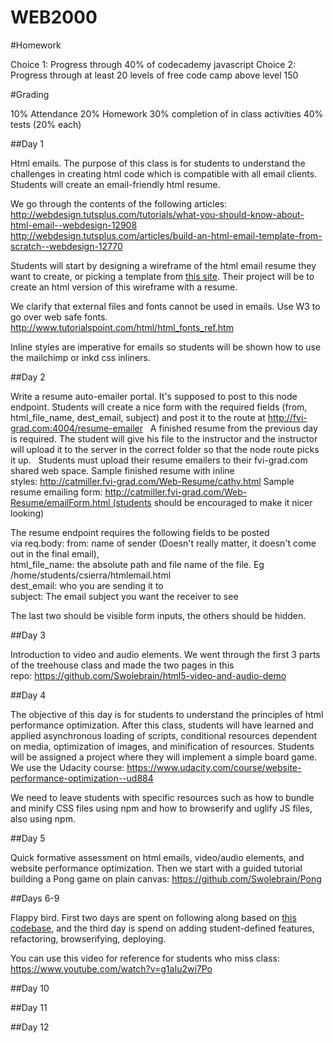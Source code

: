 # WEB2000

#Homework

Choice 1: Progress through 40% of codecademy javascript
Choice 2: Progress through at least 20 levels of free code camp above level 150

#Grading

10% Attendance
20% Homework
30% completion of in class activities
40% tests (20% each)


##Day 1

Html emails. The purpose of this class is for students to understand the challenges in creating html code which is compatible with all email clients. Students will create an email-friendly html resume.  

We go through the contents of the following articles:  
http://webdesign.tutsplus.com/tutorials/what-you-should-know-about-html-email--webdesign-12908  
http://webdesign.tutsplus.com/articles/build-an-html-email-template-from-scratch--webdesign-12770  

Students will start by designing a wireframe of the html email resume they want to create, or picking a template from [this site](http://www.noupe.com/essentials/freebies-tools-templates/25-free-html-resume-templates-for-your-successful-online-job-application-82756.html). Their project will be to create an html version of this wireframe with a resume.  

We clarify that external files and fonts cannot be used in emails. Use W3 to go over web safe fonts.   http://www.tutorialspoint.com/html/html_fonts_ref.htm

Inline styles are imperative for emails so students will be shown how to use the mailchimp or inkd css inliners.  

##Day 2

Write a resume auto-emailer portal. It's supposed to post to this node endpoint. Students will create a nice form with the required fields (from, html_file_name, dest_email, subject) and post it to the route at http://fvi-grad.com:4004/resume-emailer
 
A finished resume from the previous day is required. The student will give his file to the instructor and the instructor will upload it to the server in the correct folder so that the node route picks it up.
 
Students must upload their resume emailers to their fvi-grad.com shared web space.
Sample finished resume with inline styles: http://catmiller.fvi-grad.com/Web-Resume/cathy.html
Sample resume emailing form: http://catmiller.fvi-grad.com/Web-Resume/emailForm.html (students should be encouraged to make it nicer looking)

The resume endpoint requires the following fields to be posted via req.body:
from: name of sender (Doesn't really matter, it doesn't come out in the final email),  
html_file_name: the absolute path and file name of the file. Eg /home/students/csierra/htmlemail.html  
dest_email: who you are sending it to  
subject: The email subject you want the receiver to see  

The last two should be visible form inputs, the others should be hidden. 

##Day 3 

Introduction to video and audio elements. We went through the first 3 parts of the treehouse class and made the two pages in this repo: https://github.com/Swolebrain/html5-video-and-audio-demo

##Day 4

The objective of this day is for students to understand the principles of html performance optimization. After this class, students will have learned and applied asynchronous loading of scripts, conditional resources dependent on media, optimization of images, and minification of resources. Students will be assigned a project where they will implement a simple board game. We use the Udacity course: https://www.udacity.com/course/website-performance-optimization--ud884

We need to leave students with specific resources such as how to bundle and minify CSS files using npm and how to browserify and uglify JS files, also using npm.

##Day 5

Quick formative assessment on html emails, video/audio elements, and website performance optimization. Then we start with a guided tutorial building a Pong game on plain canvas: https://github.com/Swolebrain/Pong

##Days 6-9

Flappy bird. First two days are spent on following along based on [this codebase](https://github.com/Swolebrain/flappy-bird), and the third day is spend on adding student-defined features, refactoring, browserifying, deploying.

You can use this video for reference for students who miss class: https://www.youtube.com/watch?v=g1aIu2wi7Po

##Day 10

##Day 11

##Day 12
